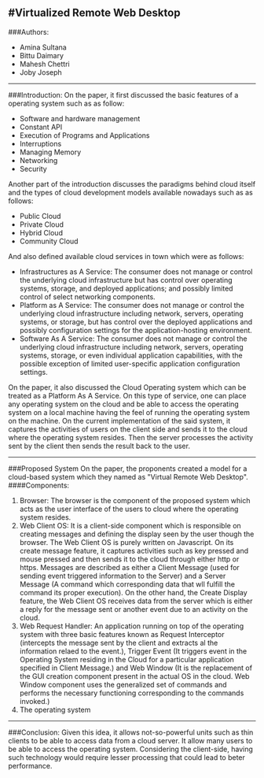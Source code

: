 #Virtualized Remote Web Desktop 
---
###Authors:
* Amina Sultana
* Bittu Daimary
* Mahesh Chettri
* Joby Joseph


---
###Introduction:
On the paper, it first discussed the basic features of a operating system such as as follow:  

* Software and hardware management
* Constant API
* Execution of Programs and Applications
* Interruptions
* Managing Memory
* Networking
* Security   
 
Another part of the introduction discusses the paradigms behind cloud itself and the types of cloud development models available nowadays such as as follows:

* Public Cloud
* Private Cloud
* Hybrid Cloud
* Community Cloud

And also defined available cloud services in town which were as follows:

* Infrastructures as A Service:  The consumer does not manage or control the underlying cloud infrastructure but has control over operating systems, storage, and deployed applications; and possibly limited control of select networking components.
* Platform as A Service: The consumer does not manage or control the underlying cloud infrastructure including network, servers, operating systems, or storage, but has control over the deployed applications and possibly configuration settings for the application-hosting environment.
* Software As A Service: The consumer does not manage or control the underlying cloud infrastructure including network, servers, operating systems, storage, or even individual application capabilities, with the possible exception of limited user-specific application configuration settings.

On the paper, it also discussed the Cloud Operating system which can be treated as a Platform As A Service. On this type of service, one can place any operating system on the cloud and be able to access the operating system on a local machine having the feel of running the operating system on the machine.  On the current implementation of the said system, it captures the activities of users on the client side and sends it to the cloud where the operating system resides. Then the server processes the activity sent by the client then sends the result back to the user. 

---
###Proposed System
On the paper, the proponents created a model for a cloud-based system which they named as "Virtual Remote Web Desktop".
####Components:
1. Browser: The browser is the component of the proposed system which acts as the user interface of the users to cloud where the operating system resides.
2. Web Client OS: It is a client-side component which is responsible on creating messages and defining the display seen by the user though the browser. The Web Client OS is purely written on Javascript. On its create message feature, it captures activities such as key pressed and mouse pressed and then sends it to the cloud through either http or https. Messages are described as either a Client Message (used for  sending event triggered information to the Server) and a Server Message (A command which corresponding data that wll fulfill the command its proper execution). On the other hand, the Create Display feature, the Web Client OS receives data from the server which is either a reply for the message sent or another event due to an activity on the cloud.
3. Web Request Handler: An application running on top of the operating system with three basic features known as Request Interceptor (intercepts the message sent by the client and extracts al the information relaed to the event.), Trigger Event (It triggers event in the Operating System residing in the Cloud for a particular application specified in Client Message.) and Web Window (It is the replacement of the GUI creation component present in the actual OS in the cloud. Web Window component uses the generalized set of commands and performs the necessary functioning corresponding to the commands invoked.)
4. The operating system

---
###Conclusion:
Given this idea, it allows not-so-powerful units such as thin clients to be able to access data from a cloud server. It allow many users to be able to access the operating system. Considering the client-side, having such technology would require lesser processing that could lead to beter performance.